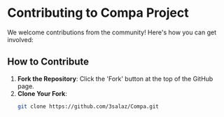 # Contributing to Compa Project

We welcome contributions from the community! Here's how you can get involved:

## How to Contribute
1. **Fork the Repository**: Click the 'Fork' button at the top of the GitHub page.
2. **Clone Your Fork**:
   ```bash
   git clone https://github.com/3salaz/Compa.git
